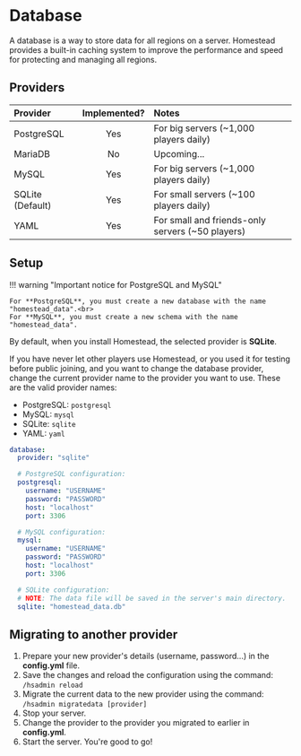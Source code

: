 # Database

A database is a way to store data for all regions on a server. Homestead provides a built-in caching system to improve the performance and speed for protecting and managing all regions.

## Providers

| Provider        | Implemented? | Notes |
| :--------------- | :--------: | :----- |
| PostgreSQL       | Yes        | For big servers (~1,000 players daily)    
| MariaDB          | No         | Upcoming... 
| MySQL            | Yes        | For big servers (~1,000 players daily)
| SQLite (Default) | Yes        | For small servers (~100 players daily)
| YAML             | Yes        | For small and friends-only servers (~50 players)

## Setup

!!! warning "Important notice for PostgreSQL and MySQL"

    For **PostgreSQL**, you must create a new database with the name "homestead_data".<br>
    For **MySQL**, you must create a new schema with the name "homestead_data".

By default, when you install Homestead, the selected provider is **SQLite**.

If you have never let other players use Homestead, or you used it for testing before public joining, and you want to change the database provider, change the current provider name to the provider you want to use. These are the valid provider names:

- PostgreSQL: `postgresql`
- MySQL: `mysql`
- SQLite: `sqlite`
- YAML: `yaml`

```yaml
database:
  provider: "sqlite"

  # PostgreSQL configuration:
  postgresql:
    username: "USERNAME"
    password: "PASSWORD"
    host: "localhost"
    port: 3306

  # MySQL configuration:
  mysql:
    username: "USERNAME"
    password: "PASSWORD"
    host: "localhost"
    port: 3306

  # SQLite configuration:
  # NOTE: The data file will be saved in the server's main directory.
  sqlite: "homestead_data.db"
```

## Migrating to another provider


1. Prepare your new provider's details (username, password...) in the **config.yml** file.
2. Save the changes and reload the configuration using the command: `/hsadmin reload`
3. Migrate the current data to the new provider using the command: `/hsadmin migratedata [provider]`
4. Stop your server.
5. Change the provider to the provider you migrated to earlier in **config.yml**.
6. Start the server. You're good to go!
